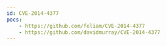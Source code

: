 ```yaml
---
id: CVE-2014-4377
pocs:
    - https://github.com/feliam/CVE-2014-4377
    - https://github.com/davidmurray/CVE-2014-4377
---
```

